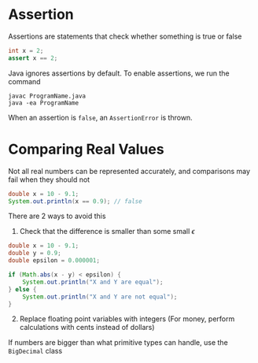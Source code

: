 # Assertion

Assertions are statements that check whether something is true or false

```java
int x = 2;
assert x == 2;
```

Java ignores assertions by default. To enable assertions, we run the command

```
javac ProgramName.java
java -ea ProgramName
```

When an assertion is `false`, an `AssertionError` is thrown.

# Comparing Real Values

Not all real numbers can be represented accurately, and comparisons may fail when they should not

```java
double x = 10 - 9.1;
System.out.println(x == 0.9); // false
```

There are 2 ways to avoid this

1. Check that the difference is smaller than some small $\epsilon$

```java
double x = 10 - 9.1;
double y = 0.9;
double epsilon = 0.000001;

if (Math.abs(x - y) < epsilon) {
    System.out.println("X and Y are equal");
} else {
    System.out.println("X and Y are not equal");
}
```

2. Replace floating point variables with integers (For money, perform calculations with cents instead of dollars)

If numbers are bigger than what primitive types can handle, use the `BigDecimal` class